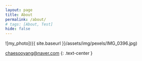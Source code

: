 ```yaml
---
layout: page
title: About
permalink: /about/
# tags: [About, Test]
hide: false
---
```


![my_photo]({{ site.baseurl }}/assets/img/pexels/IMG_0396.jpg)


[chaesooyang@naver.com](mailto:chaesooyang@naver.com)
{: .text-center }
